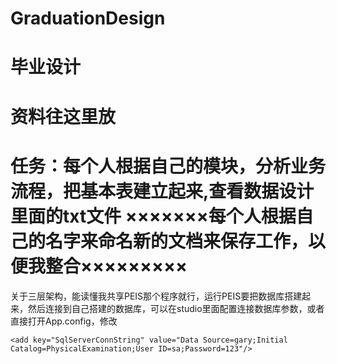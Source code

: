 GraduationDesign
================
毕业设计
================
资料往这里放
================
任务：每个人根据自己的模块，分析业务流程，把基本表建立起来,查看数据设计里面的txt文件
×××××××每个人根据自己的名字来命名新的文档来保存工作，以便我整合×××××××××
================
关于三层架构，能读懂我共享PEIS那个程序就行，运行PEIS要把数据库搭建起来，然后连接到自己搭建的数据库，可以在studio里面配置连接数据库参数，或者直接打开App.config，修改

<!--SqlServer 连结字符串-->
    <add key="SqlServerConnString" value="Data Source=gary;Initial Catalog=PhysicalExamination;User ID=sa;Password=123"/>